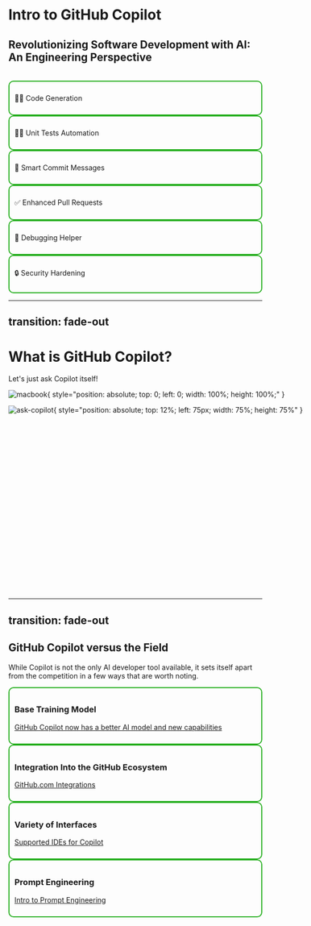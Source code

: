 # Intro to GitHub Copilot
## Revolutionizing Software Development with AI: An Engineering Perspective
<br>

<div grid="~ cols-3 gap-6">

<div v-click style="border: 2px double #24ae1d; border-radius: 10px; padding: 10px;">
    <p>🧑‍💻 Code Generation</p>
</div>

<div v-click style="border: 2px double #24ae1d; border-radius: 10px; padding: 10px;">
    <p>👩‍🔬 Unit Tests Automation</p>
</div>

<div v-click style="border: 2px double #24ae1d; border-radius: 10px; padding: 10px;">
    <p>💬 Smart Commit Messages</p>
</div>

<div v-click style="border: 2px double #24ae1d; border-radius: 10px; padding: 10px;">
    <p>✅ Enhanced Pull Requests</p>
</div>

<div v-click style="border: 2px double #24ae1d; border-radius: 10px; padding: 10px;">
    <p>🐞 Debugging Helper</p>
</div>

<div v-click style="border: 2px double #24ae1d; border-radius: 10px; padding: 10px;">
    <p>🔒 Security Hardening</p>
</div>

</div>

---
transition: fade-out
---
# What is GitHub Copilot?
Let's just ask Copilot itself!

<div style="position: relative; width: 600px; height: 400px; margin: 0 auto;">

![macbook](/macbook.png){ style="position: absolute; top: 0; left: 0; width: 100%; height: 100%;" }

![ask-copilot](/what-is-copilot.gif){ style="position: absolute; top: 12%; left: 75px; width: 75%; height: 75%" }

</div>

---
transition: fade-out
---
## GitHub Copilot versus the Field
While Copilot is not the only AI developer tool available, it sets itself apart from the competition in a few ways that are worth noting.

<div grid="~ cols-2 gap-6">

<div v-click style="border: 2px double #24ae1d; border-radius: 10px; padding: 10px;">

### Base Training Model

[GitHub Copilot now has a better AI model and new capabilities](https://github.blog/2023-02-14-github-copilot-now-has-a-better-ai-model-and-new-capabilities/)

</div>

<div v-click style="border: 2px double #24ae1d; border-radius: 10px; padding: 10px;">

### Integration Into the GitHub Ecosystem
[GitHub.com Integrations](https://github.com/features/copilot?ef_id=_k_CjwKCAjw17qvBhBrEiwA1rU9w0NdPWBMkpWmLWSDGBB8nary5pEt5-G7TqBl-YthzkOO2pDyc0-6VhoCJTMQAvD_BwE_k_&OCID=AIDcmmc3fhtaow_SEM__k_CjwKCAjw17qvBhBrEiwA1rU9w0NdPWBMkpWmLWSDGBB8nary5pEt5-G7TqBl-YthzkOO2pDyc0-6VhoCJTMQAvD_BwE_k_&gad_source=1&gclid=CjwKCAjw17qvBhBrEiwA1rU9w0NdPWBMkpWmLWSDGBB8nary5pEt5-G7TqBl-YthzkOO2pDyc0-6VhoCJTMQAvD_BwE)

</div>

<div v-click style="border: 2px double #24ae1d; border-radius: 10px; padding: 10px;">

### Variety of Interfaces  
[Supported IDEs for Copilot](https://docs.github.com/en/copilot/configuring-github-copilot/configuring-github-copilot-in-your-environment)

</div>

<div v-click style="border: 2px double #24ae1d; border-radius: 10px; padding: 10px;">

### Prompt Engineering 
[Intro to Prompt Engineering](https://learn.microsoft.com/en-us/training/modules/introduction-prompt-engineering-with-github-copilot/)

</div>

</div>
